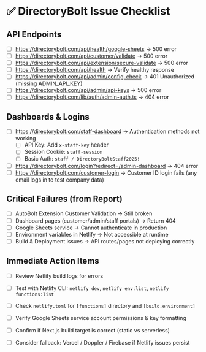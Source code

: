 # ✅ DirectoryBolt Issue Checklist

## API Endpoints
- [ ] https://directorybolt.com/api/health/google-sheets → 500 error
- [ ] https://directorybolt.com/api/customer/validate → 500 error
- [ ] https://directorybolt.com/api/extension/secure-validate → 500 error
- [ ] https://directorybolt.com/api/health → Verify healthy response
- [ ] https://directorybolt.com/api/admin/config-check → 401 Unauthorized (missing ADMIN_API_KEY)
- [ ] https://directorybolt.com/api/admin/api-keys → 500 error
- [ ] https://directorybolt.com/lib/auth/admin-auth.ts → 404 error

## Dashboards & Logins
- [ ] https://directorybolt.com/staff-dashboard → Authentication methods not working  
  - [ ] API Key: Add `x-staff-key` header  
  - [ ] Session Cookie: `staff-session`  
  - [ ] Basic Auth: `staff / DirectoryBoltStaff2025!`
- [ ] https://directorybolt.com/login?redirect=/admin-dashboard → 404 error
- [ ] https://directorybolt.com/customer-login → Customer ID login fails (any email logs in to test company data)

## Critical Failures (from Report)
- [ ] AutoBolt Extension Customer Validation → Still broken
- [ ] Dashboard pages (customer/admin/staff portals) → Return 404
- [ ] Google Sheets service → Cannot authenticate in production
- [ ] Environment variables in Netlify → Not accessible at runtime
- [ ] Build & Deployment issues → API routes/pages not deploying correctly

## Immediate Action Items
- [ ] Review Netlify build logs for errors
- [ ] Test with Netlify CLI: `netlify dev`, `netlify env:list`, `netlify functions:list`
- [ ] Check `netlify.toml` for `[functions]` directory and `[build.environment]`
- [ ] Verify Google Sheets service account permissions & key formatting
- [ ] Confirm if Next.js build target is correct (static vs serverless)
- [ ] Consider fallback: Vercel / Doppler / Firebase if Netlify issues persist

